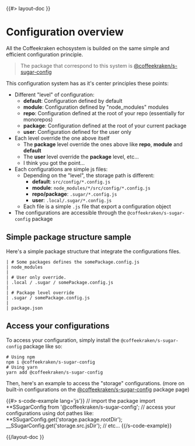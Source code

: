 <!--
/**
 * @name            Overview
 * @namespace       doc.config
 * @type            Markdown
 * @platform        md
 * @status          stable
 * @menu            Documentation / Configuration           /doc/config/overview
 *
 * @since           2.0.0
 * @author    Olivier Bossel <olivier.bossel@gmail.com> (https://olivierbossel.com)
 */
-->

{{#> layout-doc }}

# Configuration overview

All the Coffeekraken echosystem is builded on the same simple and efficient configuration principle.

> The package that correspond to this system is [@coffeekraken/s-sugar-config](https:/www.npmjs.com/package/@coffeekraken/s-sugar-config)

This configuration system has as it's center principles these points:

-   Different "level" of configuration:
    -   **default**: Configuration defined by default
    -   **module**: Configuration defined by "node_modules" modules
    -   **repo**: Configuration defined at the root of your repo (essentially for monorepos)
    -   **package**: Configuration defined at the root of your current package
    -   **user**: Configuration defined for the user only
-   Each level override the one above itself
    -   The **package** level override the ones above like **repo**, **module** and **default**
    -   The **user** level override the **package** level, etc...
    -   I think you got the point...
-   Each configurations are simple js files:
    -   Depending on the "level", the storage path is different:
        -   **default**: `src/config/*.config.js`
        -   **module**: `node_modules/*/src/config/*.config.js`
        -   **repo/package**: `.sugar/*.config.js`
        -   **user**: `.local/.sugar/*.config.js`
    -   Each file is a simple `.js` file that export a configuration object
-   The configurations are accessible through the `@coffeekraken/s-sugar-config` package

## Simple package structure sample

Here's a simple package structure that integrate the configurations files.

```shell
| # Some packages defines the somePackage.config.js
| node_modules
|
| # User only override.
| .local / .sugar / somePackage.config.js
|
| # Package level override
| .sugar / somePackage.config.js
|
| package.json
```

## Access your configurations

To access your configuration, simply install the `@coffeekraken/s-sugar-config` package like so:

```shell
# Using npm
npm i @coffeekraken/s-sugar-config
# Using yarn
yarn add @coffeekraken/s-sugar-config
```

Then, here's an example to access the "storage" configurations. (more on built-in configurations on the [@coffeekraken/s-sugar-config](https:/www.npmjs.com/package/@coffeekraken/s-sugar-config) package page)

{{#> s-code-example lang='js'}}
// import the package
import **SSugarConfig from '@coffeekraken/s-sugar-config';
// access your configurations using dot pathes like:
**SSugarConfig.get('storage.package.rootDir');
\_\_SSugarConfig.get('storage.src.jsDir');
// etc...
{{/s-code-example}}

{{/layout-doc }}
